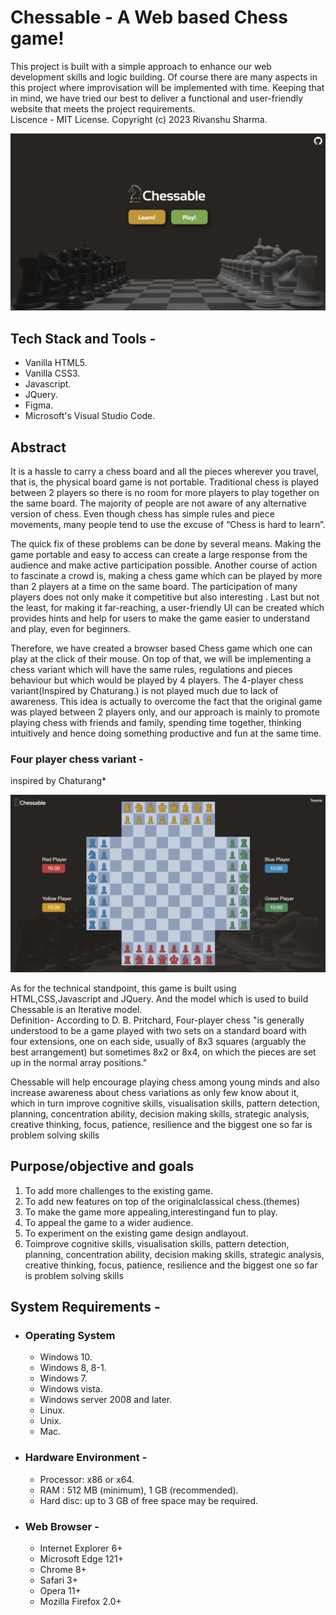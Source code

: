 # Chessable - A Web based Chess game!

This project is built with a simple approach to enhance our web development skills and logic
building. Of course there are many aspects in this project where improvisation will be implemented
with time. Keeping that in mind, we have tried our best to deliver a functional and user-friendly
website that meets the project requirements.  
Liscence - MIT License. Copyright (c) 2023 Rivanshu Sharma.  



![Chessable landing page](image-1.png)

## Tech Stack and Tools - 
- Vanilla HTML5.
- Vanilla CSS3.
- Javascript.
- JQuery.
- Figma.
- Microsoft's Visual Studio Code.

## Abstract
 It is a hassle to carry a chess board and all the pieces wherever you travel, that is, the
 physical board game is not portable. Traditional chess is played between 2 players so there is no
 room for more players to play together on the same board. The majority of people are not aware of
 any alternative version of chess. Even though chess has simple rules and piece movements, many
 people tend to use the excuse of “Chess is hard to learn”.  

The quick fix of these problems can be done by several means. Making the game portable
and easy to access can create a large response from the audience and make active participation
possible. Another course of action to fascinate a crowd is, making a chess game which can be
played by more than 2 players at a time on the same board. The participation of many players does
not only make it competitive but also interesting . Last but not the least, for making it far-reaching,
a user-friendly UI can be created which provides hints and help for users to make the game easier
to understand and play, even for beginners.  

Therefore, we have created a browser based Chess game which one can play at the click of
their mouse. On top of that, we will be implementing a chess variant which will have the same rules, regulations and pieces behaviour but which would be played by 4 players. The 4-player chess variant(Inspired by Chaturang.) is not played much due to lack of awareness. This idea is actually to overcome the fact that the original game was played between 2 players only, and our approach is mainly to promote
playing chess with friends and family, spending time together, thinking intuitively and hence doing
something productive and fun at the same time.  

### Four player chess variant -   
inspired by Chaturang*  

![Four player chess](image.png)

As for the technical standpoint, this game is built using HTML,CSS,Javascript and JQuery.
And the model which is used to build Chessable is an Iterative model.  
Definition- According to D. B. Pritchard, Four-player chess "is generally understood to be a
game played with two sets on a standard board with four extensions, one on each side, usually of
8x3 squares (arguably the best arrangement) but sometimes 8x2 or 8x4, on which the pieces are set
up in the normal array positions."  

 Chessable will help encourage playing chess among young minds and also increase
 awareness about chess variations as only few know about it, which in turn improve cognitive skills,
 visualisation skills, pattern detection, planning, concentration ability, decision making skills,
 strategic analysis, creative thinking, focus, patience, resilience and the biggest one so far is problem
 solving skills


## Purpose/objective and goals
1. To add more challenges to the existing game.
2. To add new features on top of the originalclassical chess.(themes)
3. To make the game more appealing,interestingand fun to play.
4. To appeal the game to a wider audience.
5. To experiment on the existing game design andlayout.
6. Toimprove cognitive skills, visualisation skills, pattern detection, planning, concentration ability, decision making skills, strategic analysis, creative thinking, focus, patience, resilience and the biggest one so far is problem solving skills



## System Requirements -
- ### Operating System
    - Windows 10.
    - Windows 8, 8-1.
    - Windows 7.
    - Windows vista.
    - Windows server 2008 and later.
    - Linux.
    - Unix.
    - Mac.
- ### Hardware Environment -
    - Processor: x86 or x64.
    - RAM : 512 MB (minimum), 1 GB (recommended).
    - Hard disc: up to 3 GB of free space may be required.  
- ### Web Browser -
    - Internet Explorer 6+
    - Microsoft Edge 121+
    - Chrome 8+
    - Safari 3+
    - Opera 11+
    - Mozilla Firefox 2.0+
